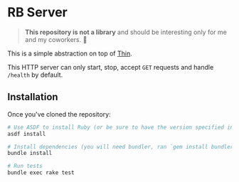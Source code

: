 # RB Server

> **This repository is not a library** and should be interesting only for me and my coworkers. 🙂

This is a simple abstraction on top of [Thin](https://github.com/macournoyer/thin).

This HTTP server can only start, stop, accept `GET` requests and handle `/health` by default.

## Installation

Once you've cloned the repository:

```bash
# Use ASDF to install Ruby (or be sure to have the version specified in `.tool_versions` alread installed)
asdf install

# Install dependencies (you will need bundler, ran `gem install bundler` if not done yet)
bundle install

# Run tests
bundle exec rake test
```
